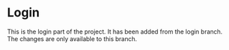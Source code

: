 
# Login
This is the login part of the project.
It has been added from the login branch.
The changes are only available to this branch.